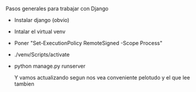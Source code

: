 Pasos generales para trabajar con Django 
- Instalar django (obvio)
- Intalar el virtual venv
- Poner "Set-ExecutionPolicy RemoteSigned -Scope Process"
- ./venv/Scripts/activate
- python manage.py runserver

  Y vamos actualizando segun nos vea conveniente pelotudo y el que lee tambien 
